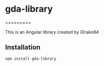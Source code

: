 # gda-library

=========

This is an Angular library created by iDrako84

## Installation 

`npm install gda-library`


